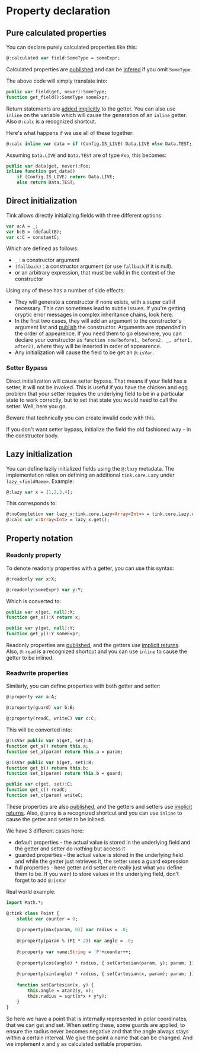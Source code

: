 # Property declaration

## Pure calculated properties

You can declare purely calculated properties like this:

```haxe
@:calculated var field:SomeType = someExpr;
```

Calculated properties are [published](#publishing) and can be [infered](#inference) if you omit `SomeType`.

The above code will simply translate into:

```haxe
public var field(get, never):SomeType;
function get_field():SomeType someExpr;
```

Return statements are [added implicitly](#implicit-return) to the getter. You can also use `inline` on the variable which will cause the generation of an `inline` getter. Also `@:calc` is a recognized shortcut.

Here's what happens if we use all of these together:

```haxe
@:calc inline var data = if (Config.IS_LIVE) Data.LIVE else Data.TEST;
```

Assuming `Data.LIVE` and `Data.TEST` are of type `Foo`, this becomes:

```haxe
public var data(get, never):Foo;
inline function get_data()
    if (Config.IS_LIVE) return Data.LIVE;
    else return Data.TEST;
```

## Direct initialization

Tink allows directly initializing fields with three different options:

```haxe
var a:A = _;
var b:B = (defaultB);
var c:C = constantC;
```

Which are defined as follows:

- `_` : a constructor argument
- `(fallback)` : a constructor argument (or use `fallback` if it is null).
- or an arbitrary expression, that must be valid in the context of the constructor

Using any of these has a number of side effects:

- They will generate a constructor if none exists, with a super call if necessary. This can sometimes lead to subtle issues. If you're getting cryptic error messages in complex inheritance chains, look here.
- In the first two cases, they will add an argument to the constructor's argument list and [publish](#publishing) the constructor. Arguments are *appended* in the order of appearence. If you need them to go elsewhere, you can declare your constructor as `function new(before1, before2, _, after1, after2)`, where they will be inserted in order of appearence.
- Any initialization will cause the field to be get an `@:isVar`.

### Setter Bypass

Direct initialization will cause setter bypass. That means if your field has a setter, it will not be invoked. This is useful if you have the chicken and egg problem that your setter requires the underlying field to be in a particular state to work correctly, but to set that state you would need to call the setter. Well, here you go.

Beware that technically you can create invalid code with this.

If you don't want setter bypass, initialize the field the old fashioned way - in the constructor body.

## Lazy initialization

You can define lazily initialized fields using the `@:lazy` metadata. The implementation relies on defining an additional `tink.core.Lazy` under `lazy_<fieldName>`. Example:

```haxe
@:lazy var x = [1,2,3,4];
```

This corresponds to:
    
```haxe
@:noCompletion var lazy_x:tink.core.Lazy<Array<Int>> = tink.core.Lazy.ofFunc(function () return [1,2,3,4])
@:calc var x:Array<Int> = lazy_x.get();
```

## Property notation

### Readonly property

To denote readonly properties with a getter, you can use this syntax:

```haxe
@:readonly var x:X;

@:readonly(someExpr) var y:Y;
```

Which is converted to:

```haxe
public var x(get, null):X;
function get_x():X return x;

public var y(get, null):Y;
function get_y():Y someExpr;
```

Readonly properties are [published](#publishing), and the getters use [implicit returns](#implicit-return).  
Also, `@:read` is a recognized shortcut and you can use `inline` to cause the getter to be inlined.

### Readwrite properties

Similarly, you can define properties with both getter and setter:

```haxe
@:property var a:A;

@:property(guard) var b:B;

@:property(readC, writeC) var c:C; 
```

This will be converted into:

```haxe
@:isVar public var a(get, set):A;
function get_a() return this.a;
function set_a(param) return this.a = param;

@:isVar public var b(get, set):B;
function get_b() return this.b;
function set_b(param) return this.b = guard;

public var c(get, set):C; 
function get_c() readC;
function set_c(param) writeC;
```

These properties are also [published](#publishing), and the getters and setters use [implicit returns](#implicit-return). Also, `@:prop` is a recognized shortcut and you can use `inline` to cause the getter and setter to be inlined.

We have 3 different cases here:

- default properties - the actual value is stored in the underlying field and the getter and setter do nothing but access it
- guarded properties - the actual value is stored in the underlying field and while the getter just retrieves it, the setter uses a guard expression
- full properties - here getter and setter are really just what you define them to be. If you want to store values in the underlying field, don't forget to add `@:isVar`

Real world example:

```haxe
import Math.*;

@:tink class Point {
    static var counter = 0;
    
    @:property(max(param, 0)) var radius = .0;
    
    @:property(param % (PI * 2)) var angle = .0;
    
    @:property var name:String = 'P'+counter++;
    
    @:property(cos(angle) * radius, { setCartesian(param, y); param; }) var x:Float;
    
    @:property(sin(angle) * radius, { setCartesian(x, param); param; }) var y:Float;
    
    function setCartesian(x, y) {
        this.angle = atan2(y, x);
        this.radius = sqrt(x*x + y*y);
    }
}
```

So here we have a point that is internally represented in polar coordinates, that we can get and set. When setting these, some guards are applied, to ensure the radius never becomes negative and that the angle always stays within a certain interval. We give the point a name that can be changed. And we implement x and y as calculated settable properties.

